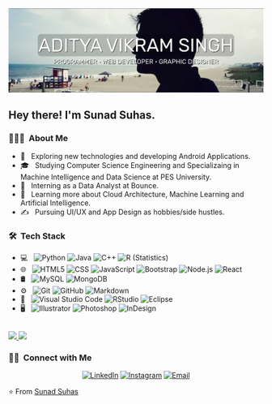 <img src="https://raw.githubusercontent.com/AVS1508/AVS1508/master/assets/Aditya%20Vikram%20Singh%20Banner.png">

<h2> Hey there! I'm Sunad Suhas.</h2>

<h3> 👨🏻‍💻 &nbsp;About Me </h3>

- 🤔 &nbsp; Exploring new technologies and developing Android Applications.
- 🎓 &nbsp; Studying Computer Science Engineering and Specializaing in Machine Intelligence and Data Science at PES University.
- 💼 &nbsp; Interning as a Data Analyst at Bounce.
- 🌱 &nbsp; Learning more about Cloud Architecture, Machine Learning and Artificial Intelligence.
- ✍️ &nbsp; Pursuing UI/UX and App Design as hobbies/side hustles.

<h3> 🛠 &nbsp;Tech Stack</h3>

- 💻 &nbsp;
  ![Python](https://img.shields.io/badge/-Python-333333?style=flat&logo=python)
  ![Java](https://img.shields.io/badge/-Java-333333?style=flat&logo=Java&logoColor=007396)
  ![C++](https://img.shields.io/badge/-C++-333333?style=flat&logo=C%2B%2B&logoColor=00599C)
  ![R (Statistics)](https://img.shields.io/badge/-R-333333?style=flat&logo=R&logoColor=276DC3)
- 🌐 &nbsp;
  ![HTML5](https://img.shields.io/badge/-HTML5-333333?style=flat&logo=HTML5)
  ![CSS](https://img.shields.io/badge/-CSS-333333?style=flat&logo=CSS3&logoColor=1572B6)
  ![JavaScript](https://img.shields.io/badge/-JavaScript-333333?style=flat&logo=javascript)
  ![Bootstrap](https://img.shields.io/badge/-Bootstrap-333333?style=flat&logo=bootstrap&logoColor=563D7C)
  ![Node.js](https://img.shields.io/badge/-Node.js-333333?style=flat&logo=node.js)
  ![React](https://img.shields.io/badge/-React-333333?style=flat&logo=react)
- 🛢 &nbsp;
  ![MySQL](https://img.shields.io/badge/-MySQL-333333?style=flat&logo=mysql)
  ![MongoDB](https://img.shields.io/badge/-MongoDB-333333?style=flat&logo=mongodb)
- ⚙️ &nbsp;
  ![Git](https://img.shields.io/badge/-Git-333333?style=flat&logo=git)
  ![GitHub](https://img.shields.io/badge/-GitHub-333333?style=flat&logo=github)
  ![Markdown](https://img.shields.io/badge/-Markdown-333333?style=flat&logo=markdown)
- 🔧 &nbsp;
  ![Visual Studio Code](https://img.shields.io/badge/-Visual%20Studio%20Code-333333?style=flat&logo=visual-studio-code&logoColor=007ACC)
  ![RStudio](https://img.shields.io/badge/-RStudio-333333?style=flat&logo=rstudio)
  ![Eclipse](https://img.shields.io/badge/-Eclipse-333333?style=flat&logo=eclipse-ide&logoColor=2C2255)
- 🖥 &nbsp;
  ![Illustrator](https://img.shields.io/badge/-Illustrator-333333?style=flat&logo=adobe-illustrator)
  ![Photoshop](https://img.shields.io/badge/-Photoshop-333333?style=flat&logo=adobe-photoshop)
  ![InDesign](https://img.shields.io/badge/-InDesign-333333?style=flat&logo=adobe-indesign)

<br/>

<a href="https://github.com/sunad30">
  <img height="180em" src="https://github-readme-stats.vercel.app/api?username=sunad30&theme=buefy&show_icons=true" />
  <img height="180em" src="https://github-readme-stats.vercel.app/api/top-langs/?username=sunad30&theme=buefy&layout=compact" />
</a>

<br/>

<h3> 🤝🏻 &nbsp;Connect with Me </h3>

<p align="center">
<a href="https://www.linkedin.com/in/sunad-suhas-0b788b1a3/"><img alt="LinkedIn" src="https://img.shields.io/badge/LinkedIn-sunadsuhas%20Vikram%20Singh-blue?style=flat-square&logo=linkedin"></a>
<a href="https://www.instagram.com/sunad_suhas/"><img alt="Instagram" src="https://img.shields.io/badge/Instagram-adityavs__-blue?style=flat-square&logo=instagram"></a>
<a href="sunad30@gmail.com"><img alt="Email" src="https://img.shields.io/badge/Email-sunad30@gmail.com-blue?style=flat-square&logo=gmail"></a>
</p>

⭐️ From [Sunad Suhas](https://github.com/sunad30)
